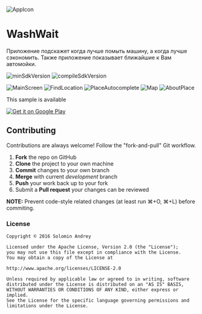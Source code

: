 ![AppIcon](https://github.com/solandmedotru/WashWait/blob/master/app/src/main/res/mipmap-xhdpi/ic_launcher.png) 
# WashWait
Приложение подскажет когда лучше помыть машину, а когда лучше сэкономить. Также приложение показывает ближайшие к Вам автомойки.

![minSdkVersion](https://img.shields.io/badge/minSdkVersion-16-yellow.svg?style=true)
![compileSdkVersion](https://img.shields.io/badge/compileSdkVersion-24-green.svg?style=true)

![MainScreen](https://github.com/solandmedotru/WashWait/blob/master/img/Screenshot_1479665150.png)
![FindLocation](https://github.com/solandmedotru/WashWait/blob/master/img/Screenshot_1479665154.png)
![PlaceAutocomplete](https://github.com/solandmedotru/WashWait/blob/master/img/Screenshot_1479665174.png)
![Map](https://github.com/solandmedotru/WashWait/blob/master/img/Screenshot_1479665191.png)
![AboutPlace](https://github.com/solandmedotru/WashWait/blob/master/img/Screenshot_1479665197.png)

This sample is available

[![Get it on Google Play](https://play.google.com/intl/en_us/badges/images/badge_new.png)](https://play.google.com/store/apps/details?id=ru.solandme.remindmeabout)

## Contributing

Contributions are always welcome!
Follow the "fork-and-pull" Git workflow.

 1. **Fork** the repo on GitHub
 2. **Clone** the project to your own machine
 3. **Commit** changes to your own branch
 4. **Merge** with current *development* branch
 5. **Push** your work back up to your fork
 6. Submit a **Pull request** your changes can be reviewed

**NOTE:**
Prevent code-style related changes (at least run ⌘+O, ⌘+L) before commiting.

### License

	Copyright © 2016 Solomin Andrey

	Licensed under the Apache License, Version 2.0 (the "License");
	you may not use this file except in compliance with the License.
	You may obtain a copy of the License at

	http://www.apache.org/licenses/LICENSE-2.0

	Unless required by applicable law or agreed to in writing, software
	distributed under the License is distributed on an "AS IS" BASIS,
	WITHOUT WARRANTIES OR CONDITIONS OF ANY KIND, either express or 
	implied.
	See the License for the specific language governing permissions and
	limitations under the License.
